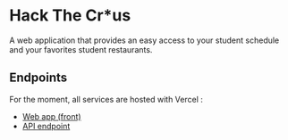 # Hack The Cr*us
A web application that provides an easy access to your student schedule and your favorites student restaurants.
## Endpoints
For the moment, all services are hosted with Vercel : 
- [Web app (front)](https://hack-the-crous-96y4.vercel.app)
- [API endpoint](https://hack-the-crous.vercel.app)
